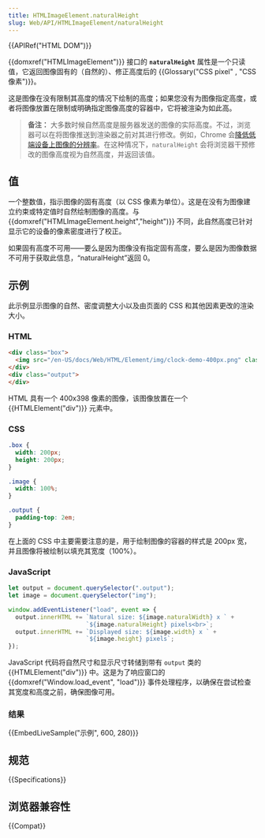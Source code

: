 ```yaml
---
title: HTMLImageElement.naturalHeight
slug: Web/API/HTMLImageElement/naturalHeight
---
```

{{APIRef("HTML DOM")}}

{{domxref("HTMLImageElement")}} 接口的 **`naturalHeight`** 属性是一个只读值，它返回图像固有的（自然的）、修正高度后的 {{Glossary("CSS pixel" , "CSS 像素")}}。

这是图像在没有限制其高度的情况下绘制的高度；如果您没有为图像指定高度，或者将图像放置在限制或明确指定图像高度的容器中，它将被渲染为如此高。

> **备注：** 大多数时候自然高度是服务器发送的图像的实际高度。不过，浏览器可以在将图像推送到渲染器之前对其进行修改。例如，Chrome 会[降低低端设备上图像的分辨率](https://bugs.chromium.org/p/chromium/issues/detail?id=1187043#c7)。在这种情况下，`naturalHeight` 会将浏览器干预修改的图像高度视为自然高度，并返回该值。

## 值

一个整数值，指示图像的固有高度（以 CSS 像素为单位）。这是在没有为图像建立约束或特定值时自然绘制图像的高度。与 {{domxref("HTMLImageElement.height","height")}} 不同，此自然高度已针对显示它的设备的像素密度进行了校正。

如果固有高度不可用——要么是因为图像没有指定固有高度，要么是因为图像数据不可用于获取此信息，“naturalHeight”返回 0。

## 示例

此示例显示图像的自然、密度调整大小以及由页面的 CSS 和其他因素更改的渲染大小。

### HTML

```html
<div class="box">
  <img src="/en-US/docs/Web/HTML/Element/img/clock-demo-400px.png" class="image">
</div>
<div class="output">
</div>
```

HTML 具有一个 400x398 像素的图像，该图像放置在一个 {{HTMLElement("div")}} 元素中。

### CSS

```css
.box {
  width: 200px;
  height: 200px;
}

.image {
  width: 100%;
}

.output {
  padding-top: 2em;
}
```

在上面的 CSS 中主要需要注意的是，用于绘制图像的容器的样式是 200px 宽，并且图像将被绘制以填充其宽度（100%）。

### JavaScript

```js
let output = document.querySelector(".output");
let image = document.querySelector("img");

window.addEventListener("load", event => {
  output.innerHTML += `Natural size: ${image.naturalWidth} x ` +
                      `${image.naturalHeight} pixels<br>`;
  output.innerHTML += `Displayed size: ${image.width} x ` +
                      `${image.height} pixels`;
});
```

JavaScript 代码将自然尺寸和显示尺寸转储到带有 `output` 类的 {{HTMLElement("div")}} 中。这是为了响应窗口的 {{domxref("Window.load_event", "load")}} 事件处理程序，以确保在尝试检查其宽度和高度之前，确保图像可用。

### 结果

{{EmbedLiveSample("示例", 600, 280)}}

## 规范

{{Specifications}}

## 浏览器兼容性

{{Compat}}
